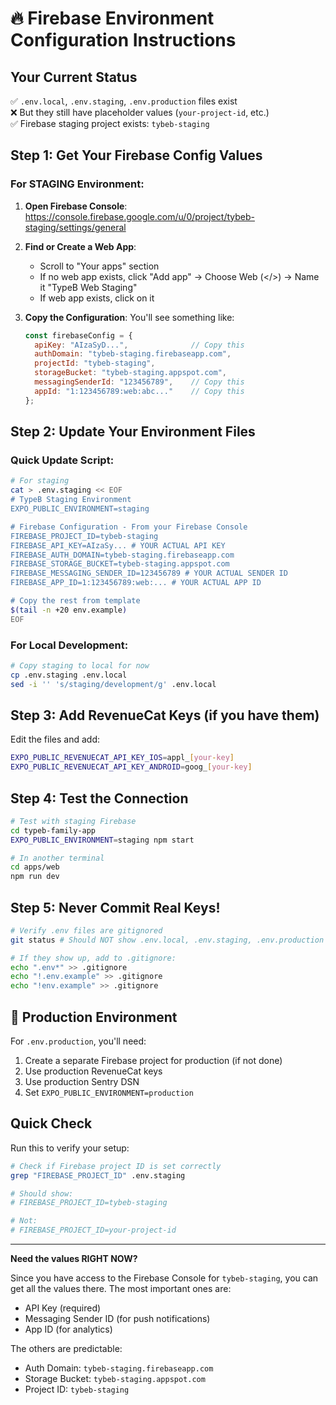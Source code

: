 # 🔥 Firebase Environment Configuration Instructions

## Your Current Status
✅ `.env.local`, `.env.staging`, `.env.production` files exist  
❌ But they still have placeholder values (`your-project-id`, etc.)  
✅ Firebase staging project exists: `tybeb-staging`  

## Step 1: Get Your Firebase Config Values

### For STAGING Environment:

1. **Open Firebase Console**: 
   https://console.firebase.google.com/u/0/project/tybeb-staging/settings/general

2. **Find or Create a Web App**:
   - Scroll to "Your apps" section
   - If no web app exists, click "Add app" → Choose Web (</>) → Name it "TypeB Web Staging"
   - If web app exists, click on it

3. **Copy the Configuration**:
   You'll see something like:
   ```javascript
   const firebaseConfig = {
     apiKey: "AIzaSyD...",              // Copy this
     authDomain: "tybeb-staging.firebaseapp.com",
     projectId: "tybeb-staging",
     storageBucket: "tybeb-staging.appspot.com",
     messagingSenderId: "123456789",    // Copy this
     appId: "1:123456789:web:abc..."    // Copy this
   };
   ```

## Step 2: Update Your Environment Files

### Quick Update Script:
```bash
# For staging
cat > .env.staging << EOF
# TypeB Staging Environment
EXPO_PUBLIC_ENVIRONMENT=staging

# Firebase Configuration - From your Firebase Console
FIREBASE_PROJECT_ID=tybeb-staging
FIREBASE_API_KEY=AIzaSy... # YOUR ACTUAL API KEY
FIREBASE_AUTH_DOMAIN=tybeb-staging.firebaseapp.com
FIREBASE_STORAGE_BUCKET=tybeb-staging.appspot.com
FIREBASE_MESSAGING_SENDER_ID=123456789 # YOUR ACTUAL SENDER ID
FIREBASE_APP_ID=1:123456789:web:... # YOUR ACTUAL APP ID

# Copy the rest from template
$(tail -n +20 env.example)
EOF
```

### For Local Development:
```bash
# Copy staging to local for now
cp .env.staging .env.local
sed -i '' 's/staging/development/g' .env.local
```

## Step 3: Add RevenueCat Keys (if you have them)

Edit the files and add:
```bash
EXPO_PUBLIC_REVENUECAT_API_KEY_IOS=appl_[your-key]
EXPO_PUBLIC_REVENUECAT_API_KEY_ANDROID=goog_[your-key]
```

## Step 4: Test the Connection

```bash
# Test with staging Firebase
cd typeb-family-app
EXPO_PUBLIC_ENVIRONMENT=staging npm start

# In another terminal
cd apps/web
npm run dev
```

## Step 5: Never Commit Real Keys!

```bash
# Verify .env files are gitignored
git status # Should NOT show .env.local, .env.staging, .env.production

# If they show up, add to .gitignore:
echo ".env*" >> .gitignore
echo "!.env.example" >> .gitignore
echo "!env.example" >> .gitignore
```

## 🚨 Production Environment

For `.env.production`, you'll need:
1. Create a separate Firebase project for production (if not done)
2. Use production RevenueCat keys
3. Use production Sentry DSN
4. Set `EXPO_PUBLIC_ENVIRONMENT=production`

## Quick Check

Run this to verify your setup:
```bash
# Check if Firebase project ID is set correctly
grep "FIREBASE_PROJECT_ID" .env.staging

# Should show:
# FIREBASE_PROJECT_ID=tybeb-staging

# Not:
# FIREBASE_PROJECT_ID=your-project-id
```

---

**Need the values RIGHT NOW?**

Since you have access to the Firebase Console for `tybeb-staging`, you can get all the values there. The most important ones are:
- API Key (required)
- Messaging Sender ID (for push notifications)
- App ID (for analytics)

The others are predictable:
- Auth Domain: `tybeb-staging.firebaseapp.com`
- Storage Bucket: `tybeb-staging.appspot.com`
- Project ID: `tybeb-staging`
